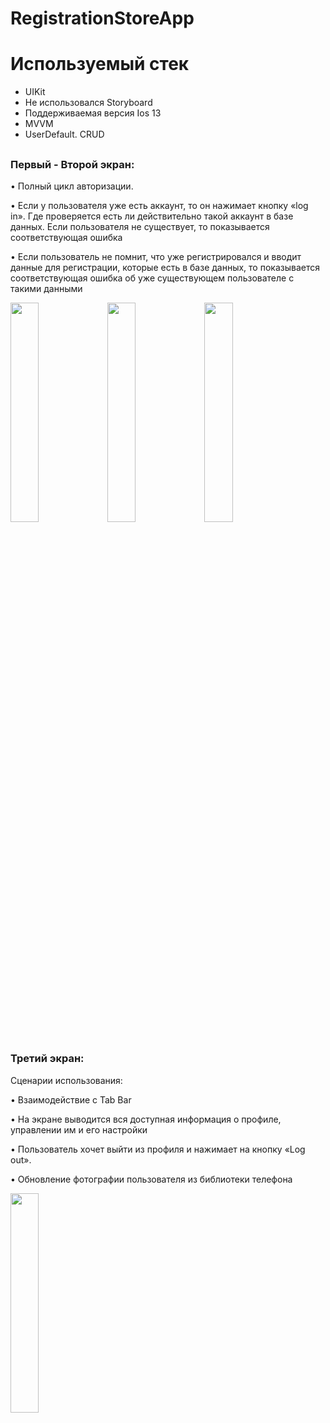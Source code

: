 # RegistrationStoreApp

# Используемый стек
- UIKit
- Не использовался Storyboard
- Поддерживаемая версия Ios 13
- MVVM
- UserDefault. CRUD

##

### Первый - Второй экран:

•	Полный цикл авторизации.

•	Если у пользователя уже есть аккаунт, то он нажимает кнопку «log in». Где проверяется есть ли действительно такой аккаунт в базе данных. Если пользователя не существует, то показывается соответствующая ошибка 

•	Если пользователь не помнит, что уже регистрировался и вводит данные для регистрации, которые есть в базе данных, то показывается соответствующая ошибка об уже существующем пользователе с такими данными 

<p float="left">
  <img src="https://github.com/Moroz9/RegistrationStoreApp/assets/126159245/e8eb16e7-e5d1-423a-886e-0c57b2f71cb7" width="30%" />
  <img src="https://github.com/Moroz9/RegistrationStoreApp/assets/126159245/bd59b58f-87d6-4fc5-80d9-cb9421d3877e" width="30%" /> 
  <img src="https://github.com/Moroz9/RegistrationStoreApp/assets/126159245/2ec6d4f7-2644-468d-b665-0bd24560e068" width="30%" /> 
</p>

##

### Третий экран:
Сценарии использования:

•	Взаимодействие с Tab Bar

•	На экране выводится вся доступная информация о профиле, управлении им и его настройки

•	Пользователь хочет выйти из профиля и нажимает на кнопку «Log out».

•	Обновление фотографии пользователя из библиотеки телефона

<p float="left">
  <img src="https://github.com/Moroz9/RegistrationStoreApp/assets/126159245/4d82cc71-d1fd-406b-bb3f-3547b6db0a1b" width="30%" /> 
</p>
